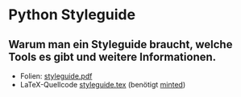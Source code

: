 # Python Styleguide

## Warum man ein Styleguide braucht, welche Tools es gibt und weitere Informationen.

* Folien: [styleguide.pdf](styleguide.pdf)
* LaTeX-Quellcode [styleguide.tex](styleguide.tex) (benötigt [minted](https://github.com/gpoore/minted))
